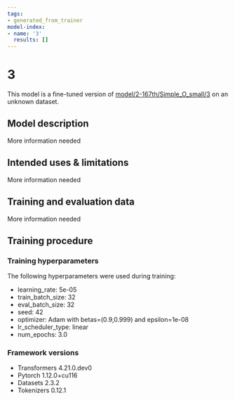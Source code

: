 ```yaml
---
tags:
- generated_from_trainer
model-index:
- name: '3'
  results: []
---
```


<!-- This model card has been generated automatically according to the information the Trainer had access to. You
should probably proofread and complete it, then remove this comment. -->

# 3

This model is a fine-tuned version of [model/2-167th/Simple_O_small/3](https://huggingface.co/model/2-167th/Simple_O_small/3) on an unknown dataset.

## Model description

More information needed

## Intended uses & limitations

More information needed

## Training and evaluation data

More information needed

## Training procedure

### Training hyperparameters

The following hyperparameters were used during training:
- learning_rate: 5e-05
- train_batch_size: 32
- eval_batch_size: 32
- seed: 42
- optimizer: Adam with betas=(0.9,0.999) and epsilon=1e-08
- lr_scheduler_type: linear
- num_epochs: 3.0

### Framework versions

- Transformers 4.21.0.dev0
- Pytorch 1.12.0+cu116
- Datasets 2.3.2
- Tokenizers 0.12.1
